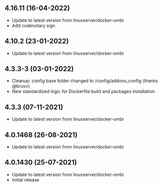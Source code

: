 
## 4.16.11 (16-04-2022)
- Update to latest version from linuxserver/docker-ombi
- Add codenotary sign

## 4.10.2 (23-01-2022)

- Update to latest version from linuxserver/docker-ombi

## 4.3.3-3 (03-01-2022)

- Cleanup: config base folder changed to /config/addons_config (thanks @bruvv)
- New standardized logic for Dockerfile build and packages installation

## 4.3.3 (07-11-2021)

- Update to latest version from linuxserver/docker-ombi

## 4.0.1468 (26-08-2021)

- Update to latest version from linuxserver/docker-ombi

## 4.0.1430 (25-07-2021)

- Update to latest version from linuxserver/docker-ombi
- Initial release
